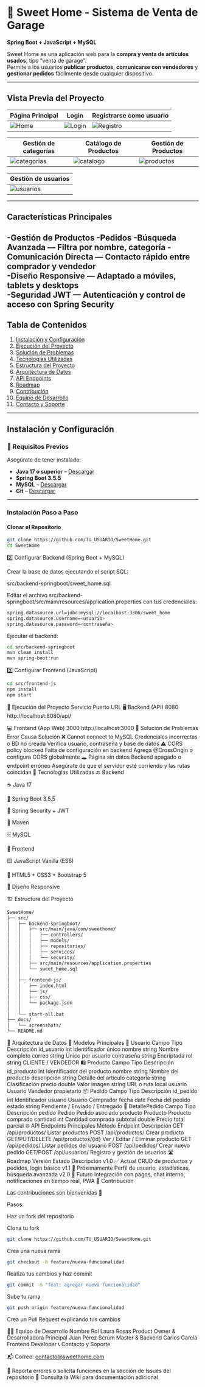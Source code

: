 # 🏡 Sweet Home - Sistema de Venta de Garage  

**Spring Boot + JavaScript + MySQL**  

Sweet Home es una aplicación web para la **compra y venta de artículos usados**, tipo “venta de garage”.  
Permite a los usuarios **publicar productos**, **comunicarse con vendedores** y **gestionar pedidos** fácilmente desde cualquier dispositivo.  

---

## Vista Previa del Proyecto  

| Página Principal | Login | Registrarse como usuario |
|------------------|-----------------------|----------------------|
| ![Home](src_readme/home.png) | ![Login](src_readme/inicio_sesion.png) | ![Registro](src_readme/registro.png) |


| Gestión de categorías | Catálogo de Productos | Gestión de Productos |
|------------------|-----------------------|----------------------|
| ![categorias](src_readme/gestion_categorias.png) | ![catalogo](src_readme/productos.png) | ![productos](src_readme/gestion_productos.png) |

| Gestión de usuarios | 
|----------|
| ![usuarios](src_readme/gestion_usuarios.png) | 

---

## Características Principales  

-Gestión de Productos
-Pedidos
-Búsqueda Avanzada — Filtra por nombre, categoría
-Comunicación Directa — Contacto rápido entre comprador y vendedor  
-Diseño Responsive — Adaptado a móviles, tablets y desktops  
-Seguridad JWT — Autenticación y control de acceso con Spring Security  
---

##  Tabla de Contenidos
1. [Instalación y Configuración](#instalación-y-configuración)  
2. [Ejecución del Proyecto](#-ejecución-del-proyecto)  
3. [Solución de Problemas](#-solución-de-problemas)  
4. [Tecnologías Utilizadas](#-tecnologías-utilizadas)  
5. [Estructura del Proyecto](#️-estructura-del-proyecto)  
6. [Arquitectura de Datos](#-arquitectura-de-datos)  
7. [API Endpoints](#-api-endpoints)  
8. [Roadmap](#-roadmap)  
9. [Contribución](#-contribución)  
10. [Equipo de Desarrollo](#-equipo-de-desarrollo)  
11. [Contacto y Soporte](#-contacto-y-soporte)  

---

## Instalación y Configuración

### 🔧 Requisitos Previos  
Asegúrate de tener instalado:  
-  **Java 17 o superior** – [Descargar](https://www.oracle.com/java/technologies/javase/jdk17-archive-downloads.html)  
-  **Spring Boot 3.5.5**  
-  **MySQL** – [Descargar](https://dev.mysql.com/downloads/)    
-  **Git** – [Descargar](https://git-scm.com/)  


---

### Instalación Paso a Paso

####  Clonar el Repositorio  
```bash
git clone https://github.com/TU_USUARIO/SweetHome.git
cd SweetHome
```


2️⃣ Configurar Backend (Spring Boot + MySQL)

Crear la base de datos ejecutando el script SQL:

src/backend-springboot/sweet_home.sql


Editar el archivo src/backend-springboot/src/main/resources/application.properties con tus credenciales:
```bash
spring.datasource.url=jdbc:mysql://localhost:3306/sweet_home
spring.datasource.username=<usuario>
spring.datasource.password=<contraseña>
```

Ejecutar el backend:
```bash
cd src/backend-springboot
mvn clean install
mvn spring-boot:run
```
3️⃣ Configurar Frontend (JavaScript)
```bash
cd src/frontend-js
npm install
npm start
```
🚀 Ejecución del Proyecto
Servicio	Puerto	URL
🖥️ Backend (API)	8080	http://localhost:8080/api/

💻 Frontend (App Web)	3000	http://localhost:3000
🧩 Solución de Problemas
Error	Causa	Solución
❌ Cannot connect to MySQL	Credenciales incorrectas o BD no creada	Verifica usuario, contraseña y base de datos
⚠️ CORS policy blocked	Falta de configuración en backend	Agrega @CrossOrigin o configura CORS globalmente
🕳️ Página sin datos	Backend apagado o endpoint erróneo	Asegúrate de que el servidor esté corriendo y las rutas coincidan
🧠 Tecnologías Utilizadas
🔙 Backend

☕ Java 17

🌱 Spring Boot 3.5.5

🔐 Spring Security + JWT

🧱 Maven

🗄️ MySQL

🎨 Frontend

🟨 JavaScript Vanilla (ES6)

🧰 HTML5 + CSS3 + Bootstrap 5

🎨 Diseño Responsive

🏗️ Estructura del Proyecto
```bash
SweetHome/
├── src/
│   ├── backend-springboot/
│   │   ├── src/main/java/com/sweethome/
│   │   │   ├── controllers/
│   │   │   ├── models/
│   │   │   ├── repositories/
│   │   │   ├── services/
│   │   │   └── security/
│   │   ├── src/main/resources/application.properties
│   │   └── sweet_home.sql
│   │
│   ├── frontend-js/
│   │   ├── index.html
│   │   ├── js/
│   │   ├── css/
│   │   └── package.json
│   │
│   └── start-all.bat
├── docs/
│   └── screenshots/
└── README.md
```
🧬 Arquitectura de Datos
🧾 Modelos Principales
👤 Usuario
Campo	Tipo	Descripción
id_usuario	int	Identificador único
nombre	string	Nombre completo
correo	string	Único por usuario
contraseña	string	Encriptada
rol	string	CLIENTE / VENDEDOR
🛍️ Producto
Campo	Tipo	Descripción
id_producto	int	Identificador del producto
nombre	string	Nombre del producto
descripción	string	Detalle del artículo
categoría	string	Clasificación
precio	double	Valor
imagen	string	URL o ruta local
usuario	Usuario	Vendedor propietario
📦 Pedido
Campo	Tipo	Descripción
id_pedido	int	Identificador
usuario	Usuario	Comprador
fecha	date	Fecha del pedido
estado	string	Pendiente / Enviado / Entregado
🧾 DetallePedido
Campo	Tipo	Descripción
pedido	Pedido	Pedido asociado
producto	Producto	Producto comprado
cantidad	int	Cantidad comprada
subtotal	double	Precio total parcial
🌐 API Endpoints Principales
Método	Endpoint	Descripción
GET	/api/productos/	Listar productos
POST	/api/productos/	Crear producto
GET/PUT/DELETE	/api/productos/{id}	Ver / Editar / Eliminar producto
GET	/api/pedidos/	Listar pedidos del usuario
POST	/api/pedidos/	Crear nuevo pedido
GET/POST	/api/usuarios/	Registro y gestión de usuarios
🛣️ Roadmap
Versión	Estado	Descripción
v1.0	✅ Actual	CRUD de productos y pedidos, login básico
v1.1	🚧 Próximamente	Perfil de usuario, estadísticas, búsqueda avanzada
v2.0	🧩 Futuro	Integración con pagos, chat interno, notificaciones en tiempo real, PWA
🤝 Contribución

Las contribuciones son bienvenidas 💖

Pasos:

Haz un fork del repositorio

Clona tu fork
```bash
git clone https://github.com/TU_USUARIO/SweetHome.git
```

Crea una nueva rama
```bash
git checkout -b feature/nueva-funcionalidad
```

Realiza tus cambios y haz commit
```bash
git commit -m "feat: agregar nueva funcionalidad"
```

Sube tu rama
```bash
git push origin feature/nueva-funcionalidad
```

Crea un Pull Request explicando tus cambios

👨‍💻 Equipo de Desarrollo
Nombre	Rol
Laura Rosas	Product Owner & Desarrolladora Principal
Juan Pérez	Scrum Master & Backend
Carlos García	Frontend Developer
📞 Contacto y Soporte

📬 Correo: contacto@sweethome.com

🐞 Reporta errores o solicita funciones en la sección de Issues del repositorio
📖 Consulta la Wiki para documentación adicional




